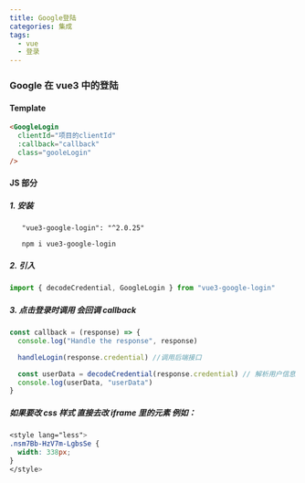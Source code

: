 ```yaml
---
title: Google登陆
categories: 集成
tags:
  - vue
  - 登录
---
```


### Google 在 vue3 中的登陆

#### Template

```html
<GoogleLogin
  clientId="项目的clientId"
  :callback="callback"
  class="gooleLogin"
/>
```

#### JS 部分

##### 1. 安装

```
   "vue3-google-login": "^2.0.25"

   npm i vue3-google-login
```

##### 2. 引入

```javascript
import { decodeCredential, GoogleLogin } from "vue3-google-login"
```

##### 3. 点击登录时调用 会回调 callback

```javascript
const callback = (response) => {
  console.log("Handle the response", response)

  handleLogin(response.credential) //调用后端接口

  const userData = decodeCredential(response.credential) // 解析用户信息
  console.log(userData, "userData")
}
```

##### 如果要改 css 样式 直接去改 iframe 里的元素 例如：

```css
<style lang="less">
.nsm7Bb-HzV7m-LgbsSe {
  width: 338px;
}
</style>
```
